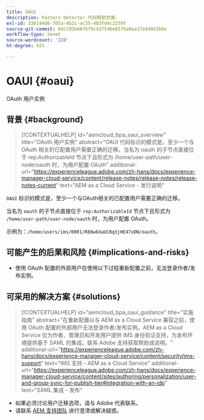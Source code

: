 ```yaml
---
title: OAUI
description: Pattern Detector 代码帮助页面。
exl-id: 326144d6-705a-4b2c-ac35-403fd4c2259f
source-git-commit: 84c193b66fbf9c41f546e8575a0aa17e94043b9a
workflow-type: tm+mt
source-wordcount: '228'
ht-degree: 92%

---
```


# OAUI {#oaui}

OAuth 用户实例

## 背景 {#background}

>[!CONTEXTUALHELP]
>id="aemcloud_bpa_oaui_overview"
>title="OAuth 用户实例"
>abstract="OAUI 代码标识的模式是，至少一个与 OAuth 相关的已配置用户需要正确的迁移。当名为 oauth 的子节点直接位于 rep:AuthorizableId 节点下且形式为 /home/user-path/user-node/oauth 时，为用户配置 OAuth"
>additional-url="https://experienceleague.adobe.com/zh-hans/docs/experience-manager-cloud-service/content/release-notes/release-notes/release-notes-current" text="AEM as a Cloud Service - 发行说明"

`OAUI`  标识的模式是，至少一个与OAuth相关的已配置用户需要正确的迁移。

当名为 `oauth` 的子节点直接位于 `rep:AuthorizableId` 节点下且形式为 `/home/user-path/user-node/oauth` 时，为用户配置 OAuth。

示例为：`/home/users/ims/0001/R80w6XaUCBq3jHE47xDN/oauth`。

## 可能产生的后果和风险 {#implications-and-risks}

* 使用 OAuth 配置的外部用户在使用以下过程重新配置之前，无法登录作者/发布实例。

## 可采用的解决方案 {#solutions}

>[!CONTEXTUALHELP]
>id="aemcloud_bpa_oaui_guidance"
>title="实施指南"
>abstract="在重新配置以与 AEM as a Cloud Service 兼容之前，使用 OAuth 配置的外部用户无法登录作者/发布实例。AEM as a Cloud Service 仅为作者、管理员和开发用户提供 IMS 身份验证支持，为发布环境提供基于 SAML 的集成。联系 Adobe 支持获取帮助或说明。"
>additional-url="https://experienceleague.adobe.com/zh-hans/docs/experience-manager-cloud-service/content/security/ims-support" text="IMS 支持 - AEM as a Cloud Service"
>additional-url="https://experienceleague.adobe.com/zh-hans/docs/experience-manager-cloud-service/content/sites/authoring/personalization/user-and-group-sync-for-publish-tier#integration-with-an-idp" text="SAML 集成 - 发布"

* 如果必须讨论用户迁移选项，请与 Adobe 代表联系。
* 请联系 [AEM 支持团队](https://helpx.adobe.com/cn/enterprise/using/support-for-experience-cloud.html) 进行澄清或解决疑惑。

